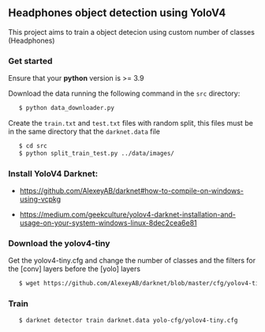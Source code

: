 

## Headphones object detection using YoloV4

This project aims to train a object detecion using custom number of classes (Headphones)


### Get started

Ensure that your **python** version is >= 3.9

Download the data running the following command in the `src` directory:

```bash
   $ python data_downloader.py 
```


Create the `train.txt` and `test.txt` files with random split, this files must be in the same directory that the `darknet.data` file

```bash
   $ cd src
   $ python split_train_test.py ../data/images/ 
```


### Install YoloV4 Darknet:

* https://github.com/AlexeyAB/darknet#how-to-compile-on-windows-using-vcpkg

* https://medium.com/geekculture/yolov4-darknet-installation-and-usage-on-your-system-windows-linux-8dec2cea6e81

### Download the yolov4-tiny

Get the yolov4-tiny.cfg and change the number of classes and the filters for the [conv] layers before the [yolo] layers 

```bash
   $ wget https://github.com/AlexeyAB/darknet/blob/master/cfg/yolov4-tiny.cfg
```

### Train

```bash
   $ darknet detector train darknet.data yolo-cfg/yolov4-tiny.cfg  
```



